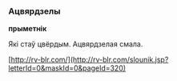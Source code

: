 ### Ацвярдзелы
**прыметнік**

Які стаў цвёрдым. Ацвярдзелая смала.

<a rel="author">[http://rv-blr.com/](http://rv-blr.com/slounik.jsp?letterId=0&maskId=0&pageId=320)</a>
